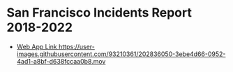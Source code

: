 # San Francisco Incidents Report 2018-2022
- [Web App Link ](https://sanfrancisco-incidents-2018-2022.netlify.app/)
https://user-images.githubusercontent.com/93210361/202836050-3ebe4d66-0952-4ad1-a8bf-d638fccaa0b8.mov

 
